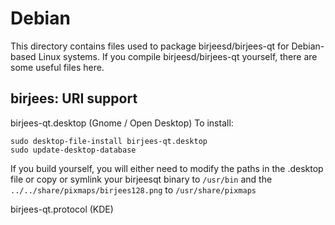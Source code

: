 
Debian
====================
This directory contains files used to package birjeesd/birjees-qt
for Debian-based Linux systems. If you compile birjeesd/birjees-qt yourself, there are some useful files here.

## birjees: URI support ##


birjees-qt.desktop  (Gnome / Open Desktop)
To install:

	sudo desktop-file-install birjees-qt.desktop
	sudo update-desktop-database

If you build yourself, you will either need to modify the paths in
the .desktop file or copy or symlink your birjeesqt binary to `/usr/bin`
and the `../../share/pixmaps/birjees128.png` to `/usr/share/pixmaps`

birjees-qt.protocol (KDE)

